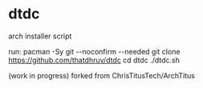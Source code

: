 # dtdc
arch installer script

run:
  pacman -Sy git --noconfirm --needed
  git clone https://github.com/thatdhruv/dtdc
  cd dtdc
  ./dtdc.sh

(work in progress)
forked from ChrisTitusTech/ArchTitus
